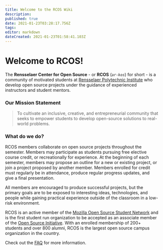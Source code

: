 ```yaml
---
title: Welcome to the RCOS Wiki
description: 
published: true
date: 2021-01-23T03:28:17.756Z
tags: 
editor: markdown
dateCreated: 2021-01-23T01:58:41.103Z
---
```


# Welcome to RCOS!

The **Rensselaer Center for Open Source** - or **RCOS** (*`ar-kos`*) for short - is a community of motivated students at [Rensselaer Polytechnic Institute](http://rpi.edu) who develop open source projects under the guidance of experienced instructors and student mentors.

### Our Mission Statement

> To cultivate an inclusive, creative, and entrepreneurial community that seeks to empower students to develop open-source solutions to real-world problems.

### What do we do?
RCOS members collaborate on open source projects throughout the semester. Members may participate as students pursuing free elective course credit, or recreationally for experience. At the beginning of each semester, members may propose an outline for a new or existing project, or join a project proposed by another member. Members enrolled for credit must regularly be in attendance, produce regular progress updates, and give a final presentation.

All members are encouraged to produce successful projects, but the primary goals are to be exposed to interesting ideas, technologies, and people while gaining practical experience outside of the classroom in a low-risk environment.

RCOS is an active member of the [Mozilla Open Source Student Network](https://opensource.mozilla.community/) and is the first student run organization to be accepted as an associate member of the [Open Source Initiative](https://opensource.org/). With an enrolled membership of 200+ students and over 800 alumni, RCOS is the largest open source campus organization in the country.

Check out the [FAQ](overview/faq.md?id=main) for more information.
